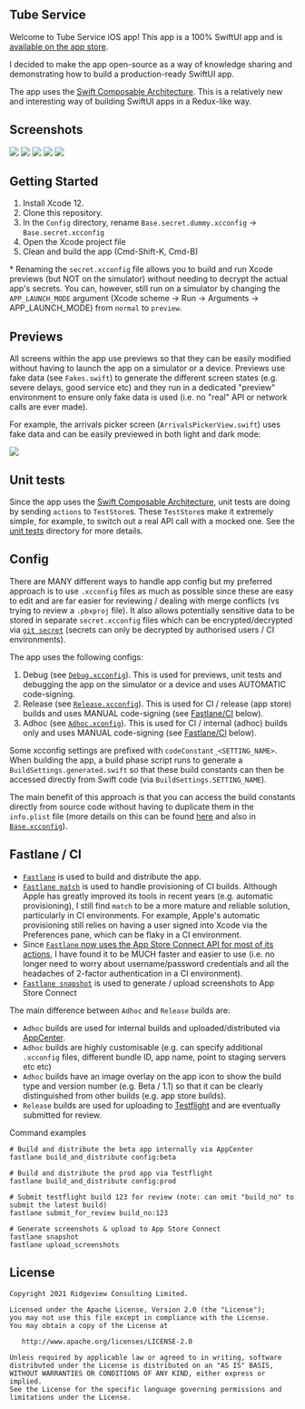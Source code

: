 ## Tube Service

Welcome to Tube Service iOS app!  This app is a 100% SwiftUI app and is [available on the app store](https://apps.apple.com/app/id1540626286#?platform=iphone).

I decided to make the app open-source as a way of knowledge sharing and demonstrating how to build a production-ready SwiftUI app.

The app uses the [Swift Composable Architecture](https://github.com/pointfreeco/swift-composable-architecture). This is a relatively new and interesting way of building SwiftUI apps in a Redux-like way.

## Screenshots

![](Docs/Images/iPhone-12-Pro-Max-01-ServiceStatuses.png)
![](Docs/Images/iPhone-12-Pro-Max-02-ServiceStatusDetail.png)
![](Docs/Images/iPhone-12-Pro-Max-03-LiveArrivalsPicker.png)
![](Docs/Images/iPhone-12-Pro-Max-04-LiveArrivalsBoard1.png)
![](Docs/Images/iPhone-12-Pro-Max-05-LiveArrivalsBoard2.png)


## Getting Started

1. Install Xcode 12.
1. Clone this repository.
1. In the `Config` directory, rename `Base.secret.dummy.xcconfig` -> `Base.secret.xcconfig`
1. Open the Xcode project file
1. Clean and build the app (Cmd-Shift-K, Cmd-B)

&#42; Renaming the `secret.xcconfig` file allows you to build and run Xcode previews (but NOT on the simulator) without needing to decrypt the actual app's secrets. You can, however, still run on a simulator by changing the `APP_LAUNCH_MODE` argument (Xcode scheme -> Run -> Arguments -> APP_LAUNCH_MODE) from `normal` to `preview`.


## Previews

All screens within the app use previews so that they can be easily modified without having to launch the app on a simulator or a device. Previews use fake data (see `Fakes.swift`) to generate the different screen states (e.g. severe delays, good service etc) and they run in a dedicated "preview" environment to ensure only fake data is used (i.e. no "real" API or network calls are ever made).

For example, the arrivals picker screen (`ArrivalsPickerView.swift`) uses fake data and can be easily previewed in both light and dark mode:

![](Docs/Images/preview-example.png)


## Unit tests

Since the app uses the [Swift Composable Architecture](https://github.com/pointfreeco/swift-composable-architecture), unit tests are doing by sending `actions` to `TestStore`s. These `TestStore`s make it extremely simple, for example, to switch out a real API call with a mocked one. See the [unit tests](TubeServiceTests) directory for more details.


## Config

There are MANY different ways to handle app config but my preferred approach is to use `.xcconfig` files as much as possible since these are easy to edit and are far easier for reviewing / dealing with merge conflicts (vs trying to review a `.pbxproj` file). It also allows potentially sensitive data to be stored in separate `secret.xcconfig` files which can be encrypted/decrypted via [`git secret`](https://git-secret.io) (secrets can only be decrypted by authorised users / CI environments).

The app uses the following configs:

1. Debug (see [`Debug.xcconfig`](Config/Debug.xcconfig)). This is used for previews, unit tests and debugging the app on the simulator or a device and uses AUTOMATIC code-signing.
1. Release (see [`Release.xcconfig`](Config/Release.xcconfig)). This is used for CI  / release (app store) builds
and uses MANUAL code-signing (see [Fastlane/CI](#fastlane-/-CI) below).
1. Adhoc (see [`Adhoc.xconfig`](Config/Adhoc.xcconfig)). This is used for CI / internal (adhoc) builds only and uses MANUAL code-signing (see [Fastlane/CI](#fastlane-/-CI) below).

Some xcconfig settings are prefixed with `codeConstant_<SETTING_NAME>`. When building the app, a build phase script runs to generate a `BuildSettings.generated.swift` so that these build constants can then be accessed directly from Swift code (via `BuildSettings.SETTING_NAME`).

The main benefit of this approach is that you can access the build constants directly from source code without having to duplicate them in the `info.plist` file (more details on this can be found [here](https://medium.com/@hamdullahshah/generating-code-from-xcode-configurations-6fd203ec69ef) and also in [`Base.xcconfig`](Config/Base.xcconfig)).


## Fastlane / CI

* [`Fastlane`](https://fastlane.tools) is used to build and distribute the app.
* [`Fastlane match`](https://docs.fastlane.tools/actions/match/) is used to handle provisioning of CI builds. Although Apple has greatly improved its tools in recent years (e.g. automatic provisioning), I still find `match` to be a more mature and reliable solution, particularly in CI environments. For example, Apple's automatic provisioning still relies on having a user signed into Xcode via the Preferences pane, which can be flaky in a CI environment.
* Since [`Fastlane` now uses the App Store Connect API for most of its actions](https://docs.fastlane.tools/app-store-connect-api/), I have found it to be MUCH faster and easier to use (i.e. no longer need to worry about username/password credentials and all the headaches of 2-factor authentication in a CI environment).
* [`Fastlane snapshot`](https://docs.fastlane.tools/actions/snapshot/) is used to generate / upload screenshots to App Store Connect

The main difference between `Adhoc` and `Release` builds are:

* `Adhoc` builds are used for internal builds and uploaded/distributed via [AppCenter](https://appcenter.ms). 
* `Adhoc` builds are highly customisable (e.g. can specify additional `.xcconfig` files, different bundle ID, app name, point to staging servers etc etc)
* `Adhoc` builds have an image overlay on the app icon to show the build type and version number (e.g. Beta / 1.1) so that it can be clearly distinguished from other builds (e.g. app store builds).
* `Release` builds are used for uploading to [Testflight](https://www.google.com/search?client=safari&rls=en&q=testflight&ie=UTF-8&oe=UTF-8) and are eventually submitted for review.

Command examples

```
# Build and distribute the beta app internally via AppCenter
fastlane build_and_distribute config:beta

# Build and distribute the prod app via Testflight
fastlane build_and_distribute config:prod

# Submit testflight build 123 for review (note: can omit "build_no" to submit the latest build)
fastlane submit_for_review build_no:123

# Generate screenshots & upload to App Store Connect
fastlane snapshot
fastlane upload_screenshots
```

## License

```
Copyright 2021 Ridgeview Consulting Limited.

Licensed under the Apache License, Version 2.0 (the "License");
you may not use this file except in compliance with the License.
You may obtain a copy of the License at

   http://www.apache.org/licenses/LICENSE-2.0

Unless required by applicable law or agreed to in writing, software
distributed under the License is distributed on an "AS IS" BASIS,
WITHOUT WARRANTIES OR CONDITIONS OF ANY KIND, either express or implied.
See the License for the specific language governing permissions and
limitations under the License.
```